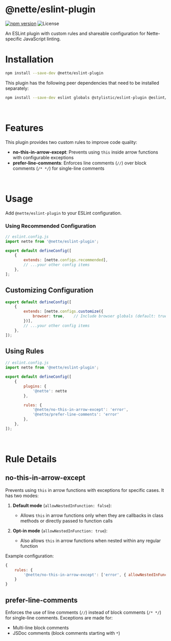 # @nette/eslint-plugin

[![npm version](https://img.shields.io/npm/v/@nette/eslint-plugin.svg)](https://www.npmjs.com/package/@nette/eslint-plugin)
![License](https://img.shields.io/npm/l/@nette/eslint-plugin.svg)

An ESLint plugin with custom rules and shareable configuration for Nette-specific JavaScript linting.

Installation
============

```bash
npm install --save-dev @nette/eslint-plugin
```

This plugin has the following peer dependencies that need to be installed separately:

```bash
npm install --save-dev eslint globals @stylistic/eslint-plugin @eslint/js
```

 <!---->

Features
========

This plugin provides two custom rules to improve code quality:

- **no-this-in-arrow-except**: Prevents using `this` inside arrow functions with configurable exceptions
- **prefer-line-comments**: Enforces line comments (`//`) over block comments (`/* */`) for single-line comments

 <!---->

Usage
=====

Add `@nette/eslint-plugin` to your ESLint configuration.

### Using Recommended Configuration

```js
// eslint.config.js
import nette from '@nette/eslint-plugin';

export default defineConfig([
	{
		extends: [nette.configs.recommended],
		// ...your other config items
	},
];
```

Customizing Configuration
------------------------

```js
export default defineConfig([
	{
		extends: [nette.configs.customize({
			browser: true,    // Include browser globals (default: true)
		})],
		// ...your other config items
	},
]);
```

Using Rules
-----------

```js
// eslint.config.js
import nette from '@nette/eslint-plugin';

export default defineConfig([
	{
		plugins: {
			'@nette': nette
		},

		rules: {
			'@nette/no-this-in-arrow-except': 'error',
			'@nette/prefer-line-comments': 'error'
		},
	},
]);
```

 <!---->

Rule Details
============

no-this-in-arrow-except
-----------------------

Prevents using `this` in arrow functions with exceptions for specific cases. It has two modes:

1. **Default mode** (`allowNestedInFunction: false`):
	 - Allows `this` in arrow functions only when they are callbacks in class methods or directly passed to function calls

2. **Opt-in mode** (`allowNestedInFunction: true`):
	 - Also allows `this` in arrow functions when nested within any regular function

Example configuration:

```js
{
	rules: {
		'@nette/no-this-in-arrow-except': ['error', { allowNestedInFunction: true }]
	}
}
```

prefer-line-comments
--------------------

Enforces the use of line comments (`//`) instead of block comments (`/* */`) for single-line comments.
Exceptions are made for:
- Multi-line block comments
- JSDoc comments (block comments starting with `*`)
